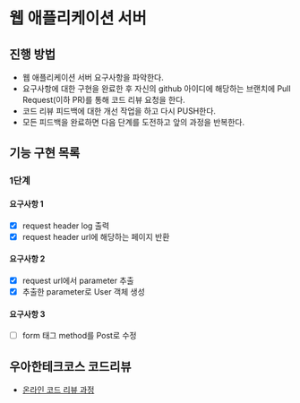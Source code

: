# 웹 애플리케이션 서버
## 진행 방법
* 웹 애플리케이션 서버 요구사항을 파악한다.
* 요구사항에 대한 구현을 완료한 후 자신의 github 아이디에 해당하는 브랜치에 Pull Request(이하 PR)를 통해 코드 리뷰 요청을 한다.
* 코드 리뷰 피드백에 대한 개선 작업을 하고 다시 PUSH한다.
* 모든 피드백을 완료하면 다음 단계를 도전하고 앞의 과정을 반복한다.

## 기능 구현 목록
### 1단계
#### 요구사항 1
- [x] request header log 출력
- [x] request header url에 해당하는 페이지 반환
#### 요구사항 2
- [x] request url에서 parameter 추출
- [x] 추출한 parameter로 User 객체 생성
#### 요구사항 3
- [ ] form 태그 method를 Post로 수정  

 

## 우아한테크코스 코드리뷰
* [온라인 코드 리뷰 과정](https://github.com/woowacourse/woowacourse-docs/blob/master/maincourse/README.md)
